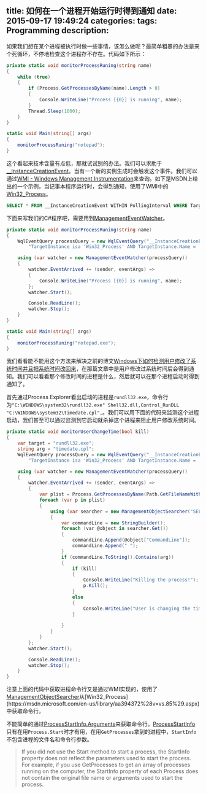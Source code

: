 title: 如何在一个进程开始运行时得到通知
date: 2015-09-17 19:49:24
categories:
tags: Programming
description:
---
如果我们想在某个进程被执行时做一些事情，该怎么做呢？最简单粗暴的办法是来个死循环，不停地检查这个进程存不存在。代码如下所示：

```csharp
private static void monitorProcessRuning(string name)
{
	while (true)
	{
		if (Process.GetProcessesByName(name).Length > 0)
		{
			Console.WriteLine("Process [{0}] is running", name);
		}
		Thread.Sleep(1000);
	}
}

static void Main(string[] args)
{
	monitorProcessRuning("notepad");
}
```

这个看起来技术含量有点低，那就试试别的办法。我们可以求助于[__InstanceCreationEvent](https://msdn.microsoft.com/en-us/library/aa394649%28v=vs.85%29.aspx)。当有一个新的实例生成时会触发这个事件。我们可以通过[WMI - Windows Management Instrumentation](https://msdn.microsoft.com/en-us/library/aa394582%28v=vs.85%29.aspx)来查询。如下是MSDN上给出的一个示例，当记事本程序运行时，会得到通知，使用了WMI中的[Win32_Process](https://msdn.microsoft.com/en-us/library/aa394372%28v=vs.85%29.aspx)。

```sql
SELECT * FROM __InstanceCreationEvent WITHIN PollingInterval WHERE TargetInstance ISA 'Win32_Process' and TargetInstance.Name = 'notepad.exe' 
```

下面来写我们的C#程序吧，需要用到[ManagementEventWatcher](https://msdn.microsoft.com/en-us/library/system.management.managementeventwatcher.aspx)。

```csharp
private static void monitorProcessRuning(string name)
{
	WqlEventQuery processQuery = new WqlEventQuery("__InstanceCreationEvent", new TimeSpan(0, 0, 1),
		"TargetInstance isa 'Win32_Process' AND TargetInstance.Name = '" + name + "'");

	using (var watcher = new ManagementEventWatcher(processQuery))
	{
		watcher.EventArrived += (sender, eventArgs) =>
		{
			Console.WriteLine("Process [{0}] is running", name);
		};
		watcher.Start();

		Console.ReadLine();
		watcher.Stop();
	}
}

static void Main(string[] args)
{
	monitorProcessRuning("notepad.exe");
}
```

我们看看能不能用这个方法来解决之前的博文[Windows下如何检测用户修改了系统时间并且把系统时间改回来](/2015/09/16/how-to-change-time-back-after-user-change-time-in-windows/)，在那篇文章中是用户修改过系统时间后会得到通知。我们可以看看那个修改时间的进程是什么，然后就可以在那个进程启动时得到通知了。

首先通过Process Explorer看出启动的进程是`rundll32.exe`，命令行为`"C:\WINDOWS\system32\rundll32.exe" Shell32.dll,Control_RunDLL "C:\WINDOWS\system32\timedate.cpl",`。我们可以用下面的代码来监测这个进程启动，我们甚至可以通过监测到它启动就杀掉这个进程来阻止用户修改系统时间。

```csharp
private static void monitorUserChangeTime(bool kill)
{
	var target = "rundll32.exe";
	string arg = "timedate.cpl";
	WqlEventQuery processQuery = new WqlEventQuery("__InstanceCreationEvent", new TimeSpan(0, 0, 1),
		"TargetInstance isa 'Win32_Process' AND TargetInstance.Name = '" + target + "'");

	using (var watcher = new ManagementEventWatcher(processQuery))
	{
		watcher.EventArrived += (sender, eventArgs) =>
		{
			var plist = Process.GetProcessesByName(Path.GetFileNameWithoutExtension(target));
			foreach (var p in plist)
			{
				using (var searcher = new ManagementObjectSearcher("SELECT CommandLine FROM Win32_Process WHERE ProcessId = " + p.Id))
				{
					var commandLine = new StringBuilder();
					foreach (var @object in searcher.Get())
					{
						commandLine.Append(@object["CommandLine"]);
						commandLine.Append(" ");
					}
					if (commandLine.ToString().Contains(arg))
					{
						if (kill)
						{
							Console.WriteLine("Killing the process!");
							p.Kill();
						}
						else
						{
							Console.WriteLine("User is changing the time!");
						} 
						
					}
				}
			}
		};
		watcher.Start();

		Console.ReadLine();
		watcher.Stop();
	}
}
```

注意上面的代码中获取进程命令行又是通过WMI实现的，使用了[ManagementObjectSearcher](https://msdn.microsoft.com/en-us/library/system.management.managementobjectsearcher(v=vs.110).aspx)从[Win32_Process](https://msdn.microsoft.com/en-us/library/aa394372%28v=vs.85%29.aspx)中获取命令行。

不能简单的通过[ProcessStartInfo.Arguments](https://msdn.microsoft.com/en-us/library/system.diagnostics.processstartinfo.arguments%28v=vs.110%29.aspx)来获取命令行。[ProcessStartInfo](https://msdn.microsoft.com/en-us/library/system.diagnostics.processstartinfo%28v=vs.110%29.aspx)只有在用`Process.Start`时才有用，在用`GetProcesses`拿到的进程中，`StartInfo`不包含进程的文件名和命令行参数。

> If you did not use the Start method to start a process, the StartInfo property does not reflect the parameters used to start the process. For example, if you use GetProcesses to get an array of processes running on the computer, the StartInfo property of each Process does not contain the original file name or arguments used to start the process.
